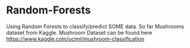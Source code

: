 # Random-Forests
Using Random Forests to classify/predict SOME data. So far Mushrooms dataset from Kaggle.
Mushroom Dataset can be found here 
https://www.kaggle.com/uciml/mushroom-classification
